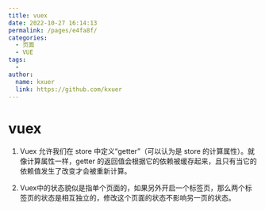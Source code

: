 ```yaml
---
title: vuex
date: 2022-10-27 16:14:13
permalink: /pages/e4fa8f/
categories:
  - 页面
  - VUE
tags:
  - 
author: 
  name: kxuer
  link: https://github.com/kxuer
---
```

# vuex

1. Vuex 允许我们在 store 中定义“getter”（可以认为是 store 的计算属性）。就像计算属性一样，getter 的返回值会根据它的依赖被缓存起来，且只有当它的依赖值发生了改变才会被重新计算。

2. Vuex中的状态貌似是指单个页面的，如果另外开启一个标签页，那么两个标签页的状态是相互独立的，修改这个页面的状态不影响另一页的状态。